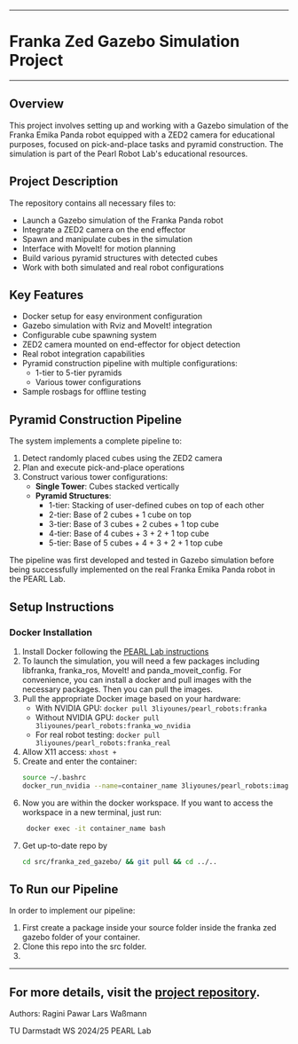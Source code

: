 -----------
# Franka Zed Gazebo Simulation Project
----------


## Overview
This project involves setting up and working with a Gazebo simulation of the Franka Emika Panda robot equipped with a ZED2 camera for educational purposes, focused on pick-and-place tasks and pyramid construction. The simulation is part of the Pearl Robot Lab's educational resources.

## Project Description
The repository contains all necessary files to:
- Launch a Gazebo simulation of the Franka Panda robot
- Integrate a ZED2 camera on the end effector
- Spawn and manipulate cubes in the simulation
- Interface with MoveIt! for motion planning
- Build various pyramid structures with detected cubes
- Work with both simulated and real robot configurations

## Key Features
- Docker setup for easy environment configuration
- Gazebo simulation with Rviz and MoveIt! integration
- Configurable cube spawning system
- ZED2 camera mounted on end-effector for object detection
- Real robot integration capabilities
- Pyramid construction pipeline with multiple configurations:
  - 1-tier to 5-tier pyramids
  - Various tower configurations
- Sample rosbags for offline testing

## Pyramid Construction Pipeline
The system implements a complete pipeline to:
1. Detect randomly placed cubes using the ZED2 camera
2. Plan and execute pick-and-place operations
3. Construct various tower configurations:
   - **Single Tower**: Cubes stacked vertically
   - **Pyramid Structures**:
     - 1-tier: Stacking of user-defined cubes on top of each other
     - 2-tier: Base of 2 cubes + 1 cube on top
     - 3-tier: Base of 3 cubes + 2 cubes + 1 top cube
     - 4-tier: Base of 4 cubes + 3 + 2 + 1 top cube
     - 5-tier: Base of 5 cubes + 4 + 3 + 2 + 1 top cube

The pipeline was first developed and tested in Gazebo simulation before being successfully implemented on the real Franka Emika Panda robot in the PEARL Lab.

## Setup Instructions

### Docker Installation
1. Install Docker following the [PEARL Lab instructions](https://github.com/pearl-robot-lab/Docker_env)
2. To launch the simulation, you will need a few packages including libfranka, franka_ros, MoveIt! and panda_moveit_config. For convenience, you can install a docker and pull images with the necessary packages.
Then you can pull the images.
3. Pull the appropriate Docker image based on your hardware:
   - With NVIDIA GPU: `docker pull 3liyounes/pearl_robots:franka`
   - Without NVIDIA GPU: `docker pull 3liyounes/pearl_robots:franka_wo_nvidia`
   - For real robot testing: `docker pull 3liyounes/pearl_robots:franka_real`
4. Allow X11 access: `xhost +`
5. Create and enter the container:
   ```bash
   source ~/.bashrc
   docker_run_nvidia --name=container_name 3liyounes/pearl_robots:image_name bash
6. Now you are within the docker workspace. If you want to access the workspace in a new terminal, just run:
   ```bash
    docker exec -it container_name bash
7. Get up-to-date repo by
    ```bash
    cd src/franka_zed_gazebo/ && git pull && cd ../..


## To Run our Pipeline
In order to implement our pipeline:

1. First create a package inside your source folder inside the franka zed gazebo folder of your container.
2. Clone this repo into the src folder.
3. 

----------------------------
For more details, visit the [project repository](https://github.com/pearl-robot-lab/franka_zed_gazebo).
-----------------------------



Authors:
Ragini Pawar
Lars Waßmann

TU Darmstadt WS 2024/25
PEARL Lab

